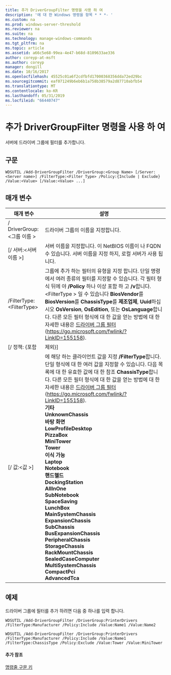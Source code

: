 ```yaml
---
title: 추가 DriverGroupFilter 명령을 사용 하 여
description: '에 대 한 Windows 명령을 항목 * * *- '
ms.custom: na
ms.prod: windows-server-threshold
ms.reviewer: na
ms.suite: na
ms.technology: manage-windows-commands
ms.tgt_pltfrm: na
ms.topic: article
ms.assetid: a66c5e68-99ea-4e47-b68d-8109633ae336
author: coreyp-at-msft
ms.author: coreyp
manager: dongill
ms.date: 10/16/2017
ms.openlocfilehash: 45525c01a6f2cdfbfd17000368356dda72ed29bc
ms.sourcegitcommit: eaf071249b6eb6b1a758b38579a2d87710abfb54
ms.translationtype: MT
ms.contentlocale: ko-KR
ms.lasthandoff: 05/31/2019
ms.locfileid: "66440747"
---
```

# <a name="using-the-add-drivergroupfilter-command"></a>추가 DriverGroupFilter 명령을 사용 하 여



서버에 드라이버 그룹에 필터를 추가합니다.

## <a name="syntax"></a>구문

```
WDSUTIL /Add-DriverGroupFilter /DriverGroup:<Group Name> [/Server:<Server name>] /FilterType:<Filter Type> /Policy:{Include | Exclude} /Value:<Value> [/Value:<Value> ...]
```

## <a name="parameters"></a>매개 변수

|         매개 변수          |                                                                                                                                                                                                                                                                                                                                                                                                                                                                            설명                                                                                                                                                                                                                                                                                                                                                                                                                                                                            |
|----------------------------|-------------------------------------------------------------------------------------------------------------------------------------------------------------------------------------------------------------------------------------------------------------------------------------------------------------------------------------------------------------------------------------------------------------------------------------------------------------------------------------------------------------------------------------------------------------------------------------------------------------------------------------------------------------------------------------------------------------------------------------------------------------------------------------------------------------------------------------------------------------------------------------------------------------------------------------------------------------------|
| / DriverGroup:\<그룹 이름 > |                                                                                                                                                                                                                                                                                                                                                                                                                                                              드라이버 그룹의 이름을 지정합니다.                                                                                                                                                                                                                                                                                                                                                                                                                                                              |
|  [/ 서버:\<서버 이름 >]  |                                                                                                                                                                                                                                                                                                                                                                                                               서버 이름을 지정합니다. 이 NetBIOS 이름이 나 FQDN 수 있습니다. 서버 이름을 지정 하지, 로컬 서버가 사용 됩니다.                                                                                                                                                                                                                                                                                                                                                                                                               |
| /FilterType:\<FilterType>  |                                                                                                                                                                                                   그룹에 추가 하는 필터의 유형을 지정 합니다. 단일 명령에서 여러 종류의 필터를 지정할 수 있습니다. 각 필터 형식 뒤에 야 **/Policy** 하나 이상 포함 하 고 **/v**합니다. \<FilterType > 일 수 있습니다 **BiosVendor**를 **BiosVersion**를 **ChassisType**를 **제조업체**, **Uuid**하십시오 **OsVersion**, **OsEdition**, 또는 **OsLanguage**합니다. 다른 모든 필터 형식에 대 한 값을 얻는 방법에 대 한 자세한 내용은 [드라이버 그룹 필터](https://go.microsoft.com/fwlink/?LinkID=155158) (<https://go.microsoft.com/fwlink/?LinkID=155158>).                                                                                                                                                                                                    |
|     [/ 정책: {포함      |                                                                                                                                                                                                                                                                                                                                                                                                                                                                             제외}]                                                                                                                                                                                                                                                                                                                                                                                                                                                                             |
|     [/ 값:\<값 >]      | 에 해당 하는 클라이언트 값을 지정 **/FilterType**합니다. 단일 형식에 대 한 여러 값을 지정할 수 있습니다. 다음 목록에 대 한 유효한 값에 대 한 참조 **ChassisType**합니다. 다른 모든 필터 형식에 대 한 값을 얻는 방법에 대 한 자세한 내용은 [드라이버 그룹 필터](https://go.microsoft.com/fwlink/?LinkID=155158) (<https://go.microsoft.com/fwlink/?LinkID=155158>).</br>**기타**</br>**UnknownChassis**</br>**바탕 화면**</br>**LowProfileDesktop**</br>**PizzaBox**</br>**MiniTower**</br>**Tower**</br>**이식 가능**</br>**Laptop**</br>**Notebook**</br>**핸드헬드**</br>**DockingStation**</br>**AllInOne**</br>**SubNotebook**</br>**SpaceSaving**</br>**LunchBox**</br>**MainSystemChassis**</br>**ExpansionChassis**</br>**SubChassis**</br>**BusExpansionChassis**</br>**PeripheralChassis**</br>**StorageChassis**</br>**RackMountChassis**</br>**SealedCaseComputer**</br>**MultiSystemChassis**</br>**CompactPci**</br>**AdvancedTca** |

## <a name="BKMK_examples"></a>예제

드라이버 그룹에 필터를 추가 하려면 다음 중 하나를 입력 합니다.
```
WDSUTIL /Add-DriverGroupFilter /DriverGroup:PrinterDrivers /FilterType:Manufacturer /Policy:Include /Value:Name1 /Value:Name2
```
```
WDSUTIL /Add-DriverGroupFilter /DriverGroup:PrinterDrivers /FilterType:Manufacturer /Policy:Include /Value:Name1 /FilterType:ChassisType /Policy:Exclude /Value:Tower /Value:MiniTower
```

#### <a name="additional-references"></a>추가 참조

[명령줄 구문 키](command-line-syntax-key.md)

